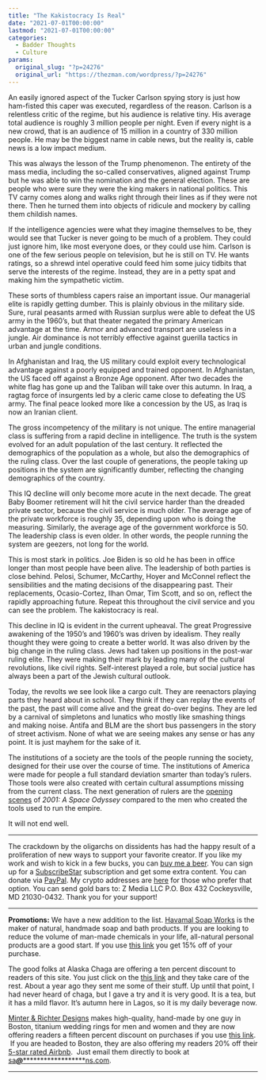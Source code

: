 ```yaml
---
title: "The Kakistocracy Is Real"
date: "2021-07-01T00:00:00"
lastmod: "2021-07-01T00:00:00"
categories:
  - Badder Thoughts
  - Culture
params:
  original_slug: "?p=24276"
  original_url: "https://thezman.com/wordpress/?p=24276"
---
```


An easily ignored aspect of the Tucker Carlson spying story is just how
ham-fisted this caper was executed, regardless of the reason. Carlson is
a relentless critic of the regime, but his audience is relative tiny.
His average total audience is roughly 3 million people per night. Even
if every night is a new crowd, that is an audience of 15 million in a
country of 330 million people. He may be the biggest name in cable news,
but the reality is, cable news is a low impact medium.

This was always the lesson of the Trump phenomenon. The entirety of the
mass media, including the so-called conservatives, aligned against Trump
but he was able to win the nomination and the general election. These
are people who were sure they were the king makers in national politics.
This TV carny comes along and walks right through their lines as if they
were not there. Then he turned them into objects of ridicule and mockery
by calling them childish names.

If the intelligence agencies were what they imagine themselves to be,
they would see that Tucker is never going to be much of a problem. They
could just ignore him, like most everyone does, or they could use him.
Carlson is one of the few serious people on television, but he is still
on TV. He wants ratings, so a shrewd intel operative could feed him some
juicy tidbits that serve the interests of the regime. Instead, they are
in a petty spat and making him the sympathetic victim.

These sorts of thumbless capers raise an important issue. Our managerial
elite is rapidly getting dumber. This is plainly obvious in the military
side. Sure, rural peasants armed with Russian surplus were able to
defeat the US army in the 1960’s, but that theater negated the primary
American advantage at the time. Armor and advanced transport are useless
in a jungle. Air dominance is not terribly effective against guerilla
tactics in urban and jungle conditions.

In Afghanistan and Iraq, the US military could exploit every
technological advantage against a poorly equipped and trained opponent.
In Afghanistan, the US faced off against a Bronze Age opponent. After
two decades the white flag has gone up and the Taliban will take over
this autumn. In Iraq, a ragtag force of insurgents led by a cleric came
close to defeating the US army. The final peace looked more like a
concession by the US, as Iraq is now an Iranian client.

The gross incompetency of the military is not unique. The entire
managerial class is suffering from a rapid decline in intelligence. The
truth is the system evolved for an adult population of the last century.
It reflected the demographics of the population as a whole, but also the
demographics of the ruling class. Over the last couple of generations,
the people taking up positions in the system are significantly dumber,
reflecting the changing demographics of the country.

This IQ decline will only become more acute in the next decade. The
great Baby Boomer retirement will hit the civil service harder than the
dreaded private sector, because the civil service is much older. The
average age of the private workforce is roughly 35, depending upon who
is doing the measuring. Similarly, the average age of the government
workforce is 50. The leadership class is even older. In other words, the
people running the system are geezers, not long for the world.

This is most stark in politics. Joe Biden is so old he has been in
office longer than most people have been alive. The leadership of both
parties is close behind. Pelosi, Schumer, McCarthy, Hoyer and McConnel
reflect the sensibilities and the mating decisions of the disappearing
past. Their replacements, Ocasio-Cortez, Ilhan Omar, Tim Scott, and so
on, reflect the rapidly approaching future. Repeat this throughout the
civil service and you can see the problem. The kakistocracy is real.

This decline in IQ is evident in the current upheaval. The great
Progressive awakening of the 1950’s and 1960’s was driven by idealism.
They really thought they were going to create a better world. It was
also driven by the big change in the ruling class. Jews had taken up
positions in the post-war ruling elite. They were making their mark by
leading many of the cultural revolutions, like civil rights.
Self-interest played a role, but social justice has always been a part
of the Jewish cultural outlook.

Today, the revolts we see look like a cargo cult. They are reenactors
playing parts they heard about in school. They think if they can replay
the events of the past, the past will come alive and the great do-over
begins. They are led by a carnival of simpletons and lunatics who mostly
like smashing things and making noise. Antifa and BLM are the short bus
passengers in the story of street activism. None of what we are seeing
makes any sense or has any point. It is just mayhem for the sake of it.

The institutions of a society are the tools of the people running the
society, designed for their use over the course of time. The
institutions of America were made for people a full standard deviation
smarter than today’s rulers. Those tools were also created with certain
cultural assumptions missing from the current class. The next generation
of rulers are the [opening scenes](https://youtu.be/ypEaGQb6dJk) of
*2001: A Space Odyssey* compared to the men who created the tools used
to run the empire.

It will not end well.

------------------------------------------------------------------------

The crackdown by the oligarchs on dissidents has had the happy result of
a proliferation of new ways to support your favorite creator. If you
like my work and wish to kick in a few bucks, you can
<a href="https://www.buymeacoffee.com/mujolulu" rel="noopener"
target="_blank">buy me a beer</a>. You can sign up for a
<a href="https://www.subscribestar.com/the-z-blog" rel="noopener"
target="_blank">SubscribeStar</a> subscription and get some extra
content. You can donate via <a
href="https://www.paypal.com/donate/?cmd=_s-xclick&amp;hosted_button_id=UDAS2Q8JYA6CN&amp;source=url"
rel="noopener" target="_blank">PayPal</a>. My crypto addresses are
<a href="https://thezman.com/wordpress/?page_id=22713" rel="noopener"
target="_blank">here</a> for those who prefer that option. You can send
gold bars to: Z Media LLC P.O. Box 432 Cockeysville, MD 21030-0432.
Thank you for your support!

------------------------------------------------------------------------

**Promotions:** We have a new addition to the list.
<a href="https://havamalsoapworks.com/" rel="noopener"
target="_blank">Havamal Soap Works</a> is the maker of natural, handmade
soap and bath products. If you are looking to reduce the volume of
man-made chemicals in your life, all-natural personal products are a
good start. If you use
<a href="https://havamalsoapworks.com/discount/ZMAN" rel="noopener"
target="_blank">this link</a> you get 15% off of your purchase.

The good folks at Alaska Chaga are offering a ten percent discount to
readers of this site. You just click on the
<a href="https://alaskachaga.us/discount/ZMAN" rel="noopener noreferrer"
target="_blank">this link</a> and they take care of the rest. About a
year ago they sent me some of their stuff. Up until that point, I had
never heard of chaga, but I gave a try and it is very good. It is a tea,
but it has a mild flavor. It’s autumn here in Lagos, so it is my daily
beverage now.

<a href="https://www.minterandrichterdesigns.com/"
rel="noreferrer nofollow noopener" target="_blank">Minter &amp; Richter
Designs</a> makes high-quality, hand-made by one guy in Boston, titanium
wedding rings for men and women and they are now offering readers a
fifteen percent discount on purchases if you use
<a href="https://www.minterandrichterdesigns.com/discount/ZMAN"
rel="noreferrer nofollow noopener" target="_blank">this link</a>. 
 <span class="highlight"><span class="colour"><span class="font"><span class="size">If
you are headed to Boston, they are also offering my readers 20% off
their <a
href="https://www.airbnb.com/users/7988017/listings?user_id=7988017&amp;s=3"
rel="noopener noreferrer" target="_blank">5-star rated Airbnb</a>.  Just
email them directly to book at
<a href="mailto:sa***@*********************ns.com"
data-original-string="Ohok2mN7SS00V6b55BDvEw==cb7DBKMEGEhWMMmAfc/LN1wtutFVpeaLu7cBhAN1v/a0SjybzbON+LSjCxRGjiv9GUE"><span
class="apbct-email-encoder"
data-original-string="ivggbR8cnEuV4B49HO655w==cb7zZ7I6zxWfUjxNR+vWuoD3OeEnpVYqz8NYWirmf96Vw+z8bVCiprMg3CE1z+mOpqF"
title="This contact has been encoded by Anti-Spam by CleanTalk. Click to decode. To finish the decoding make sure that JavaScript is enabled in your browser.">sa<span
class="apbct-blur">***</span>@<span
class="apbct-blur">*********************</span>ns.com</span></a>.</span></span></span></span>

------------------------------------------------------------------------
